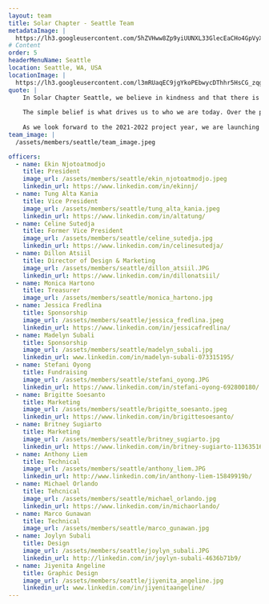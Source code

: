 ```yaml
---
layout: team
title: Solar Chapter - Seattle Team
metadataImage: |
  https://lh3.googleusercontent.com/5hZVHww8Zp9yiUUNXL33GlecEaCHo4GpVyXX54y2N-HMPHMxTbn0Y-_4uJ6uY9SCBwWdDgmMIduZZp728gEPddMECTqDdQuvKlPeMOD4LxnXZtPySWPtCL57ZbKXjC7VfhEsvFQzqvWqkBZ6Bp0DehR4BvK2ndn-ZrgeAcVOQRb5_nvCObJa0DJU9l9hGIUyYffhxlz79DzONWMSQ75Eo7rhqXHy4R_jnpEqTDETXnak_DvXcmbbYVcX85qppQw_cThl9Rp0_Koc-d-3cfyLkyH0kPeQiCchYtsDHCNzjoIjtilHM5f5uYshk1R2mzIelbCXn0VcWWBmH5nimCFOjG6XN3xnlQ2OYtJgwkKEcTJLimeC-uH7Qa5_1on3qEZN_sMmoTSjX-G-xBFnrMxXUpAsAMMn-aep00lXgzhEPZc6nsadKtZDpyt9P82q3YMlzLAkYQ8eLGoOh0w1XkfSeITcT4ffrjUE3ROYU47LetrRlgqFKcTHlG9EcLHvYlE4VK9jXF34px6H4IAe--2OZNmSpZlzAQzpukpHgkMJgyClhocv3HyN71LlDwS4aPBC1yA624FtT0rINXOam-dyA7NQgrM5rCFiZQyegjLpj7GlGGbzIWEMguNypmicZJHridSBMc89YDLjKZ8Pa7e0ZyWEj5kcTfE-0tDUdrFFat4mVa3umwjt32KYuIPtWWXYpWkultyR1sEidN3oNwnX6G_GzLjleiaLwybg_w_qiLIzxVstU3Xipzc=w768-h1024-no
# Content
order: 5
headerMenuName: Seattle
location: Seattle, WA, USA
locationImage: |
  https://lh3.googleusercontent.com/l3mRUaqEC9jgYkoPEbwycDThhr5HsCG_zqgZSuZEG0-m5tEGKO37A7XIgygBovizRTCKnIi1-d_c8wzYKpKL0GUEDFk529c1yf5loG-Xi2FYC4btKuCf09c93p4p2-8LTylNGW0XkoVXm7J3pyxxYMVy5wGQdosKB7uGIPuMHp9CfmGQ0Z8IAwzw5eEaL-wTXUtr_8-Qm1lmUY4g0y65DnTbc5ZEaeXKEOs1nOo9YNpXW5tt9ZsbZqqznG-Y52I6sMnNvFT0fVEQzGE1VH37l9xWCr-mHxo3Ipp_kqPlDn2pYdIJSO1-jwyXiJa1PV6KUd2_tYtjV-8ygGdowBZKa638H2aR-lnIeFXKIRaagssMG4ciSUxIIUzBPKSfF0AFeJqlThcTBP7OSIzvseDKgOKNKeiTy5OBoVfsHHPhc3YrE7FYwC5Wy8G9XZxujJjyvDEjJxqMxGJpXSIF1CFnaTUjdxwlbJ_EPjASy3aIRwVMqrJHoTAzhrcutzBVZT053tX3Ms-BBv6LdFws4cDUusmTOh4g1KlalrSJXYygpPxK7DkdtiIWOQ0B4PrIJxYfMuMxEFMK-vIqL91TJrnFMR3iowFbu9j4KDGvM_70m-xfqNcujqmpqqInL6QfJDwTyhvW8kHdXxdGPDeIXWLb8UTpzKJ5kw7jNreC1_k1c5AzDGj8JzmD21XpLD2vzP3VWILkGKkvIt00syFbOquGZW3X8pXOfoNj04IiXZLO1HaNn2v7XhFSKPw=w705-h396-no
quote: |
    In Solar Chapter Seattle, we believe in kindness and that there is no such thing as a world without love. We believe that the journey to share kindness, no matter how bumpy it is, can be overcome only if we dare enough to think that we can. 
    
    The simple belief is what drives us to who we are today. Over the past three years, we have successfully built water projects in Biau and Fatoin, helping more than 1000 families who were struggling just to get water. From the series of thorough technical analyses, marketing plan, fundraising event, and sponsorship reach out-- the Directors and Officers of Solar Chapter Seattle have seen that the greatest honor in life is the moment when we see our hard work can truly bring happiness to the people we help.
    
    As we look forward to the 2021-2022 project year, we are launching another water project in Kareka Nduku, Sumba Regency. It becomes our team's objective to upscale the standards, nail the project, and deliver it-- whatever it takes!"
team_image: |
  /assets/members/seattle/team_image.jpeg

officers:
  - name: Ekin Njotoatmodjo
    title: President
    image_url: /assets/members/seattle/ekin_njotoatmodjo.jpeg
    linkedin_url: https://www.linkedin.com/in/ekinnj/
  - name: Tung Alta Kania
    title: Vice President
    image_url: /assets/members/seattle/tung_alta_kania.jpeg
    linkedin_url: https://www.linkedin.com/in/altatung/
  - name: Celine Sutedja
    title: Former Vice President
    image_url: /assets/members/seattle/celine_sutedja.jpg
    linkedin_url: https://www.linkedin.com/in/celinesutedja/
  - name: Dillon Atsiil
    title: Director of Design & Marketing
    image_url: /assets/members/seattle/dillon_atsiil.JPG
    linkedin_url: https://www.linkedin.com/in/dillonatsiil/
  - name: Monica Hartono
    title: Treasurer
    image_url: /assets/members/seattle/monica_hartono.jpg
  - name: Jessica Fredlina
    title: Sponsorship
    image_url: /assets/members/seattle/jessica_fredlina.jpeg
    linkedin_url: https://www.linkedin.com/in/jessicafredlina/
  - name: Madelyn Subali
    title: Sponsorship
    image_url: /assets/members/seattle/madelyn_subali.jpg
    linkedin_url: www.linkedin.com/in/madelyn-subali-073315195/
  - name: Stefani Oyong
    title: Fundraising
    image_url: /assets/members/seattle/stefani_oyong.JPG
    linkedin_url: https://www.linkedin.com/in/stefani-oyong-692800180/
  - name: Brigitte Soesanto
    title: Marketing
    image_url: /assets/members/seattle/brigitte_soesanto.jpeg
    linkedin_url: https://www.linkedin.com/in/brigittesoesanto/
  - name: Britney Sugiarto
    title: Marketing
    image_url: /assets/members/seattle/britney_sugiarto.jpg
    linkedin_url: https://www.linkedin.com/in/britney-sugiarto-113635168/
  - name: Anthony Liem
    title: Technical
    image_url: /assets/members/seattle/anthony_liem.JPG
    linkedin_url: http://www.linkedin.com/in/anthony-liem-15849919b/
  - name: Michael Orlando
    title: Tehcnical
    image_url: /assets/members/seattle/michael_orlando.jpg
    linkedin_url: https://www.linkedin.com/in/michaorlando/
  - name: Marco Gunawan
    title: Technical
    image_url: /assets/members/seattle/marco_gunawan.jpg
  - name: Joylyn Subali
    title: Design
    image_url: /assets/members/seattle/joylyn_subali.JPG
    linkedin_url: http://linkedin.com/in/joylyn-subali-4636b71b9/
  - name: Jiyenita Angeline
    title: Graphic Design
    image_url: /assets/members/seattle/jiyenita_angeline.jpg
    linkedin_url: www.linkedin.com/in/jiyenitaangeline/
---
```


